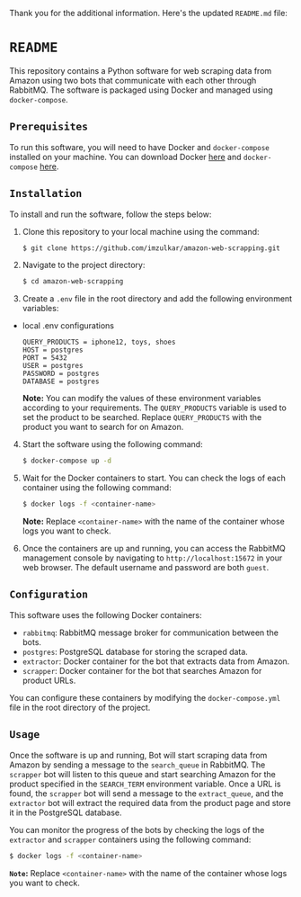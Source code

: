 Thank you for the additional information. Here's the updated `README.md` file:

# `README`

This repository contains a Python software for web scraping data from Amazon using two bots that communicate with each other through RabbitMQ. The software is packaged using Docker and managed using `docker-compose`.

## `Prerequisites`

To run this software, you will need to have Docker and `docker-compose` installed on your machine. You can download Docker [here](https://www.docker.com/products/docker-desktop) and `docker-compose` [here](https://docs.docker.com/compose/install/).

## `Installation`

To install and run the software, follow the steps below:

1. Clone this repository to your local machine using the command:

   ```bash
   $ git clone https://github.com/imzulkar/amazon-web-scrapping.git
   ```

2. Navigate to the project directory:

   ```bash
   $ cd amazon-web-scrapping
   ```

3. Create a `.env` file in the root directory and add the following environment variables:

- local .env configurations

  ```
  QUERY_PRODUCTS = iphone12, toys, shoes
  HOST = postgres
  PORT = 5432
  USER = postgres
  PASSWORD = postgres
  DATABASE = postgres
  ```

  **Note:** You can modify the values of these environment variables according to your requirements. The `QUERY_PRODUCTS` variable is used to set the product to be searched. Replace `QUERY_PRODUCTS` with the product you want to search for on Amazon.

4. Start the software using the following command:

   ```bash
   $ docker-compose up -d
   ```

5. Wait for the Docker containers to start. You can check the logs of each container using the following command:

   ```bash
   $ docker logs -f <container-name>
   ```

   **Note:** Replace `<container-name>` with the name of the container whose logs you want to check.

6. Once the containers are up and running, you can access the RabbitMQ management console by navigating to `http://localhost:15672` in your web browser. The default username and password are both `guest`.

## `Configuration`

This software uses the following Docker containers:

- `rabbitmq`: RabbitMQ message broker for communication between the bots.
- `postgres`: PostgreSQL database for storing the scraped data.
- `extractor`: Docker container for the bot that extracts data from Amazon.
- `scrapper`: Docker container for the bot that searches Amazon for product URLs.

You can configure these containers by modifying the `docker-compose.yml` file in the root directory of the project.

## `Usage`

Once the software is up and running, Bot will start scraping data from Amazon by sending a message to the `search_queue` in RabbitMQ. The `scrapper` bot will listen to this queue and start searching Amazon for the product specified in the `SEARCH_TERM` environment variable. Once a URL is found, the `scrapper` bot will send a message to the `extract_queue`, and the `extractor` bot will extract the required data from the product page and store it in the PostgreSQL database.

You can monitor the progress of the bots by checking the logs of the `extractor` and `scrapper` containers using the following command:

```bash
$ docker logs -f <container-name>
```

**`Note`:** Replace `<container-name>` with the name of the container whose logs you want to check.
